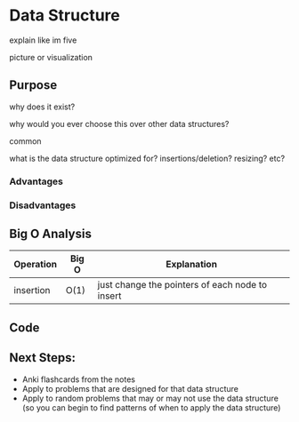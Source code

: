 # Data Structure

explain like im five 

picture or visualization

## Purpose

why does it exist?

why would you ever choose this over other data structures?

common 

what is the data structure optimized for? insertions/deletion? resizing? etc?


### Advantages

### Disadvantages

## Big O Analysis

| Operation | Big O | Explanation |
|-----------|-------|-------------|
| insertion | O(1) | just change the pointers of each node to insert |

## Code 

## Next Steps:
- Anki flashcards from the notes
- Apply to problems that are designed for that data structure
- Apply to random problems that may or may not use the data structure (so you can begin to find patterns of when to apply the data structure)
